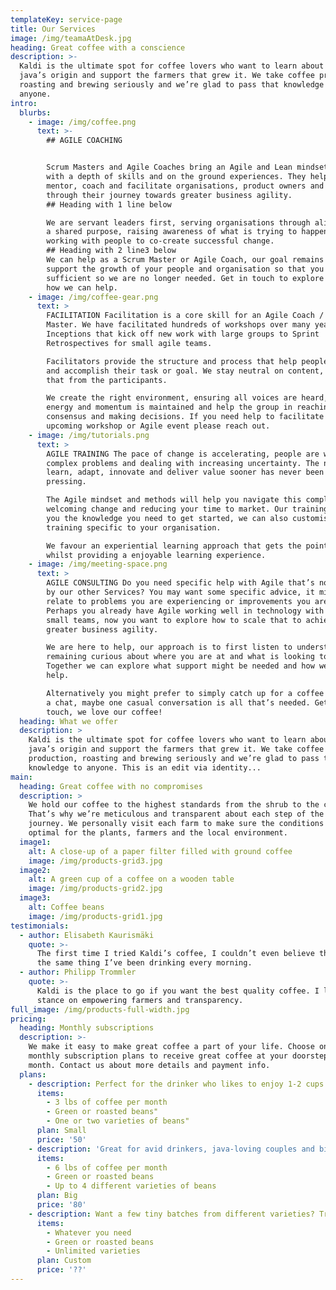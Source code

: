 ```yaml
---
templateKey: service-page
title: Our Services
image: /img/teamaAtDesk.jpg
heading: Great coffee with a conscience
description: >-
  Kaldi is the ultimate spot for coffee lovers who want to learn about their
  java’s origin and support the farmers that grew it. We take coffee production,
  roasting and brewing seriously and we’re glad to pass that knowledge to
  anyone.
intro:
  blurbs:
    - image: /img/coffee.png
      text: >-
        ## AGILE COACHING


        Scrum Masters and Agile Coaches bring an Agile and Lean mindset coupled
        with a depth of skills and on the ground experiences. They help teach,
        mentor, coach and facilitate organisations, product owners and teams
        through their journey towards greater business agility.
        ## Heading with 1 line below

        We are servant leaders first, serving organisations through aligning on
        a shared purpose, raising awareness of what is trying to happen and
        working with people to co-create successful change.
        ## Heading with 2 line3 below
        We can help as a Scrum Master or Agile Coach, our goal remains to
        support the growth of your people and organisation so that you are self
        sufficient so we are no longer needed. Get in touch to explore further
        how we can help.
    - image: /img/coffee-gear.png
      text: >
        FACILITATION Facilitation is a core skill for an Agile Coach / Scrum
        Master. We have facilitated hundreds of workshops over many years, from
        Inceptions that kick off new work with large groups to Sprint
        Retrospectives for small agile teams.

        Facilitators provide the structure and process that help people engage
        and accomplish their task or goal. We stay neutral on content, drawing
        that from the participants.

        We create the right environment, ensuring all voices are heard, the
        energy and momentum is maintained and help the group in reaching
        consensus and making decisions. If you need help to facilitate an
        upcoming workshop or Agile event please reach out.
    - image: /img/tutorials.png
      text: >
        AGILE TRAINING The pace of change is accelerating, people are working on
        complex problems and dealing with increasing uncertainty. The need to
        learn, adapt, innovate and deliver value sooner has never been more
        pressing.

        The Agile mindset and methods will help you navigate this complexity, 
        welcoming change and reducing your time to market. Our training gives
        you the knowledge you need to get started, we can also customise
        training specific to your organisation.

        We favour an experiential learning approach that gets the point home
        whilst providing a enjoyable learning experience.
    - image: /img/meeting-space.png
      text: >
        AGILE CONSULTING Do you need specific help with Agile that’s not covered
        by our other Services? You may want some specific advice, it might
        relate to problems you are experiencing or improvements you are seeking.
        Perhaps you already have Agile working well in technology with a few
        small teams, now you want to explore how to scale that to achieve
        greater business agility.

        We are here to help, our approach is to first listen to understand,
        remaining curious about where you are at and what is looking to happen.
        Together we can explore what support might be needed and how we can
        help.

        Alternatively you might prefer to simply catch up for a coffee and have
        a chat, maybe one casual conversation is all that’s needed. Get in
        touch, we love our coffee!
  heading: What we offer
  description: >
    Kaldi is the ultimate spot for coffee lovers who want to learn about their
    java’s origin and support the farmers that grew it. We take coffee
    production, roasting and brewing seriously and we’re glad to pass that
    knowledge to anyone. This is an edit via identity...
main:
  heading: Great coffee with no compromises
  description: >
    We hold our coffee to the highest standards from the shrub to the cup.
    That’s why we’re meticulous and transparent about each step of the coffee’s
    journey. We personally visit each farm to make sure the conditions are
    optimal for the plants, farmers and the local environment.
  image1:
    alt: A close-up of a paper filter filled with ground coffee
    image: /img/products-grid3.jpg
  image2:
    alt: A green cup of a coffee on a wooden table
    image: /img/products-grid2.jpg
  image3:
    alt: Coffee beans
    image: /img/products-grid1.jpg
testimonials:
  - author: Elisabeth Kaurismäki
    quote: >-
      The first time I tried Kaldi’s coffee, I couldn’t even believe that was
      the same thing I’ve been drinking every morning.
  - author: Philipp Trommler
    quote: >-
      Kaldi is the place to go if you want the best quality coffee. I love their
      stance on empowering farmers and transparency.
full_image: /img/products-full-width.jpg
pricing:
  heading: Monthly subscriptions
  description: >-
    We make it easy to make great coffee a part of your life. Choose one of our
    monthly subscription plans to receive great coffee at your doorstep each
    month. Contact us about more details and payment info.
  plans:
    - description: Perfect for the drinker who likes to enjoy 1-2 cups per day.
      items:
        - 3 lbs of coffee per month
        - Green or roasted beans"
        - One or two varieties of beans"
      plan: Small
      price: '50'
    - description: 'Great for avid drinkers, java-loving couples and bigger crowds'
      items:
        - 6 lbs of coffee per month
        - Green or roasted beans
        - Up to 4 different varieties of beans
      plan: Big
      price: '80'
    - description: Want a few tiny batches from different varieties? Try our custom plan
      items:
        - Whatever you need
        - Green or roasted beans
        - Unlimited varieties
      plan: Custom
      price: '??'
---
```


